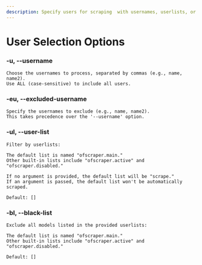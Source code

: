 ```yaml
---
description: Specify users for scraping  with usernames, userlists, or blacklists
---
```


# User Selection Options

### -u, --username

```
Choose the usernames to process, separated by commas (e.g., name, name2). 
Use ALL (case-sensitive) to include all users.
```



### -eu, --excluded-username

```
Specify the usernames to exclude (e.g., name, name2). 
This takes precedence over the '--username' option.
```



### -ul, --user-list

```
Filter by userlists:

The default list is named "ofscraper.main." 
Other built-in lists include "ofscraper.active" and "ofscraper.disabled."

If no argument is provided, the default list will be "scrape." 
If an argument is passed, the default list won't be automatically scraped.
```

```
Default: []
```

### -bl, --black-list

```
Exclude all models listed in the provided userlists:

The default list is named "ofscraper.main." 
Other built-in lists include "ofscraper.active" and "ofscraper.disabled."
```

```
Default: []
```

